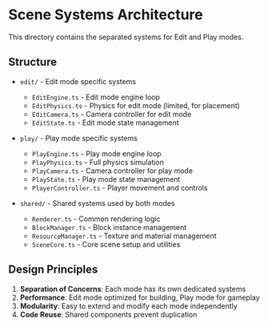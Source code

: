 # Scene Systems Architecture

This directory contains the separated systems for Edit and Play modes.

## Structure

- `edit/` - Edit mode specific systems
  - `EditEngine.ts` - Edit mode engine loop
  - `EditPhysics.ts` - Physics for edit mode (limited, for placement)
  - `EditCamera.ts` - Camera controller for edit mode
  - `EditState.ts` - Edit mode state management
  
- `play/` - Play mode specific systems  
  - `PlayEngine.ts` - Play mode engine loop
  - `PlayPhysics.ts` - Full physics simulation
  - `PlayCamera.ts` - Camera controller for play mode
  - `PlayState.ts` - Play mode state management
  - `PlayerController.ts` - Player movement and controls
  
- `shared/` - Shared systems used by both modes
  - `Renderer.ts` - Common rendering logic
  - `BlockManager.ts` - Block instance management
  - `ResourceManager.ts` - Texture and material management
  - `SceneCore.ts` - Core scene setup and utilities

## Design Principles

1. **Separation of Concerns**: Each mode has its own dedicated systems
2. **Performance**: Edit mode optimized for building, Play mode for gameplay
3. **Modularity**: Easy to extend and modify each mode independently
4. **Code Reuse**: Shared components prevent duplication
